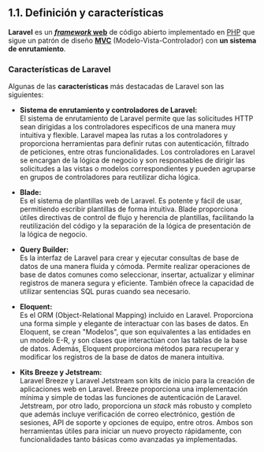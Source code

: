 ## 1.1. Definición y características

**Laravel** es un [***framework* web**](https://en.wikipedia.org/wiki/Web_framework) de código abierto implementado en [PHP](https://en.wikipedia.org/wiki/PHP) que sigue un patrón de diseño [**MVC**](https://en.wikipedia.org/wiki/Model%E2%80%93view%E2%80%93controller) (Modelo-Vista-Controlador) con **un sistema de enrutamiento**.

### Características de Laravel

Algunas de las **características** más destacadas de Laravel son las siguientes:

- **Sistema de enrutamiento y controladores de Laravel:**  
  El sistema de enrutamiento de Laravel permite que las solicitudes HTTP sean dirigidas a los controladores específicos de una manera muy intuitiva y flexible. Laravel mapea las rutas a los controladores y proporciona herramientas para definir rutas con autenticación, filtrado de peticiones, entre otras funcionalidades. Los controladores en Laravel se encargan de la lógica de negocio y son responsables de dirigir las solicitudes a las vistas o modelos correspondientes y pueden agruparse en grupos de controladores para reutilizar dicha lógica.

- **Blade:**  
  Es el sistema de plantillas web de Laravel. Es potente y fácil de usar, permitiendo escribir plantillas de forma intuitiva. Blade proporciona útiles directivas de control de flujo y herencia de plantillas, facilitando la reutilización del código y la separación de la lógica de presentación de la lógica de negocio.

- **Query Builder:**  
  Es la interfaz de Laravel para crear y ejecutar consultas de base de datos de una manera fluida y cómoda. Permite realizar operaciones de base de datos comunes como seleccionar, insertar, actualizar y eliminar registros de manera segura y eficiente. También ofrece la capacidad de utilizar sentencias SQL puras cuando sea necesario.

- **Eloquent:**  
  Es el ORM (Object-Relational Mapping) incluido en Laravel. Proporciona una forma simple y elegante de interactuar con las bases de datos. En Eloquent, se crean "Modelos", que son equivalentes a las entidades en un modelo E-R, y son clases que interactúan con las tablas de la base de datos. Además, Eloquent proporciona métodos para recuperar y modificar los registros de la base de datos de manera intuitiva.

- **Kits Breeze y Jetstream:**  
  Laravel Breeze y Laravel Jetstream son kits de inicio para la creación de aplicaciones web en Laravel. Breeze proporciona una implementación mínima y simple de todas las funciones de autenticación de Laravel. Jetstream, por otro lado, proporciona un *stack* más robusto y completo que además incluye verificación de correo electrónico, gestión de sesiones, API de soporte y opciones de equipo, entre otros. Ambos son herramientas útiles para iniciar un nuevo proyecto rápidamente, con funcionalidades tanto básicas como avanzadas ya implementadas.
